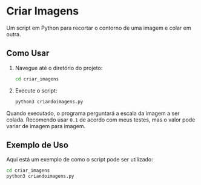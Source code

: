 # Criar Imagens

Um script em Python para recortar o contorno de uma imagem e colar em outra.

## Como Usar

1. Navegue até o diretório do projeto:
    ```bash
    cd criar_imagens
    ```

2. Execute o script:
    ```bash
    python3 criandoimagens.py
    ```

Quando executado, o programa perguntará a escala da imagem a ser colada. Recomendo usar `0.1` de acordo com meus testes, mas o valor pode variar de imagem para imagem.

## Exemplo de Uso

Aqui está um exemplo de como o script pode ser utilizado:

```bash
cd criar_imagens
python3 criandoimagens.py